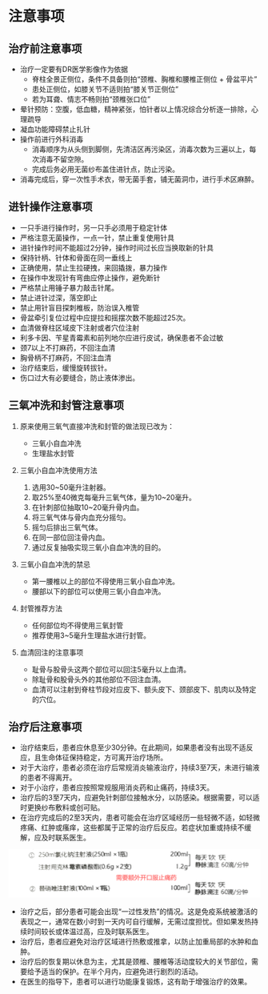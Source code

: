 # 注意事项

## 治疗前注意事项

- 治疗一定要有DR医学影像作为依据
  - 脊柱全景正侧位，条件不具备则拍“颈椎、胸椎和腰椎正侧位 + 骨盆平片”
  - 患处正侧位，如膝关节不适则拍“膝关节正侧位”
  - 若为耳聋、情志不畅则拍“颈椎张口位”
- 晕针预防：空腹，低血糖，精神紧张，怕针者以上情况综合分析逐一排除，心理疏导
- 凝血功能障碍禁止扎针
- 操作前进行外科消毒
  - 消毒顺序为从头侧到脚侧，先清洁区再污染区，消毒次数为三遍以上，每次消毒不留空隙。
  - 完成后务必用无菌纱布盖住进针点，防止污染。
- 消毒完成后，穿一次性手术衣，带无菌手套，铺无菌洞巾，进行手术区麻醉。

## 进针操作注意事项

- 一只手进行操作时，另一只手必须用于稳定针体
- 严格注意无菌操作，一点一针，禁止重复使用针具
- 进针操作时间不能超过2分钟，操作时间过长应当换取新的针具
- 保持针柄、针体和骨面在同一垂线上
- 正确使用，禁止生拉硬拽，来回撬拨，暴力操作
- 在操作中发现针有弯曲应停止操作，避免断针
- 严格禁止用锤子暴力敲击针尾。
- 禁止进针过深，落空即止
- 禁止用针盲目探刺椎板，防治误入椎管
- 骨盆牵引复位过程中应提拉和摇摆次数不能超过25次。
- 血清做脊柱区域皮下注射或者穴位注射
- 利多卡因、苄星青霉素和前列地尔应进行皮试，确保患者不会过敏
- 颈7以上不打麻药，不回注血清
- 胸骨柄不打麻药，不回注血清
- 治疗结束后，缓慢旋转拔针。
- 伤口过大有必要缝合，防止液体渗出。

## 三氧冲洗和封管注意事项

1. 原来使用三氧气直接冲洗和封管的做法现已改为：
     - 三氧小自血冲洗
     - 生理盐水封管

2. 三氧小自血冲洗使用方法
     1. 选用30~50毫升注射器。
     2. 取25%至40微克每毫升三氧气体，量为10~20毫升。
     3. 在针刺部位抽取10~20毫升骨内血。
     4. 将三氧气体与骨内血充分摇匀。
     5. 摇匀后排出三氧气体。
     6. 在同一部位回注骨内血。
     7. 通过反复抽吸实现三氧小自血冲洗的目的。

3. 三氧小自血冲洗的禁忌
     - 第一腰椎以上的部位不得使用三氧小自血冲洗。
     - 腰部以下的部位可以使用三氧小自血冲洗。

4. 封管推荐方法
     - 任何部位均不得使用三氧封管
     - 推荐使用3~5毫升生理盐水进行封管。

5. 血清回注的注意事项
   - 耻骨与股骨头这两个部位可以回注5毫升以上血清。
   - 除耻骨和股骨头外的其他部位不回注血清。
   - 血清可以注射到脊柱节段对应皮下、额头皮下、颈部皮下、肌肉以及特定的穴位。

## 治疗后注意事项

- 治疗结束后，患者应休息至少30分钟。在此期间，如果患者没有出现不适反应，且生命体征保持稳定，方可离开治疗场所。
- 对于大治疗，患者必须在治疗后常规消炎输液治疗，持续3至7天，未进行输液的患者不得离开。
- 对于小治疗，患者应按照常规服用消炎药和止痛药，持续3天。
- 治疗后的3至7天内，应避免针刺部位接触水分，以防感染。根据需要，可以适时更换纱布敷料或创可贴。
- 在治疗完成后的2至3天内，患者可能会在治疗区域经历一些轻微不适，如轻微疼痛、红肿或瘙痒，这些都属于正常的治疗后反应。若症状加重或持续不缓解，应及时联系医生。

![输液](images/输液.png)

- 治疗之后，部分患者可能会出现“一过性发热”的情况。这是免疫系统被激活的表现之一，通常在数小时到一天内可自行缓解，无需过度担忧。但如果发热持续时间较长或体温过高，应及时联系医生。
- 治疗后，患者应避免对治疗区域进行热敷或推拿，以防止加重局部的水肿和血肿。
- 治疗后的恢复期以休息为主，尤其是颈椎、腰椎等活动度较大的关节部位，需要给予适当的保护。在半个月内，应避免进行剧烈的活动。
- 在医生的指导下，患者可以进行功能康复锻炼，这有助于增强治疗的效果。
